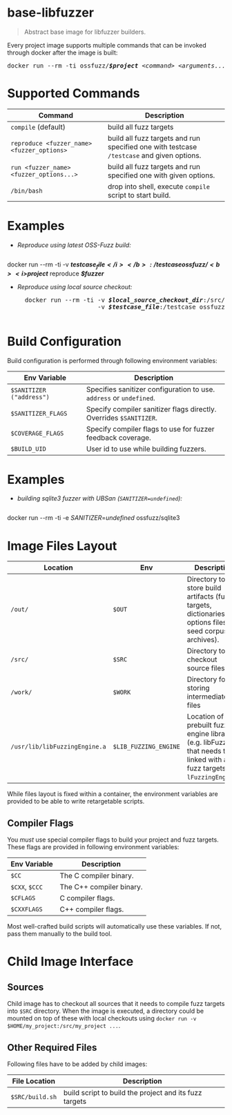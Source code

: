# base-libfuzzer
> Abstract base image for libfuzzer builders.

Every project image supports multiple commands that can be invoked through docker after the image is built:

<pre>
docker run --rm -ti ossfuzz/<b><i>$project</i></b> <i>&lt;command&gt;</i> <i>&lt;arguments...&gt;</i>
</pre>

# Supported Commands

| Command | Description |
|---------|-------------|
| `compile` (default) | build all fuzz targets
| `reproduce <fuzzer_name> <fuzzer_options>` | build all fuzz targets and run specified one with testcase `/testcase` and given options.
| `run <fuzzer_name> <fuzzer_options...>` | build all fuzz targets and run specified one with given options.
| `/bin/bash` | drop into shell, execute `compile` script to start build.

# Examples

- *Reproduce using latest OSS-Fuzz build:*

   <pre>
docker run --rm -ti -v <b><i>$testcase_file</i></b>:/testcase ossfuzz/<b><i>$project</i></b> reproduce <b><i>$fuzzer</i></b>
   </pre>

- *Reproduce using local source checkout:*

    <pre>
    docker run --rm -ti -v <b><i>$local_source_checkout_dir</i></b>:/src/<b><i>$project</i></b> \
                        -v <b><i>$testcase_file</i></b>:/testcase ossfuzz/<b><i>$project</i></b> reproduce <b><i>$fuzzer</i></b>
    </pre>


# Build Configuration

Build configuration is performed through following environment variables:

| Env Variable     | Description
| -------------    | --------
| `$SANITIZER ("address")` | Specifies sanitizer configuration to use. `address` or `undefined`.
| `$SANITIZER_FLAGS` | Specify compiler sanitizer flags directly. Overrides `$SANITIZER`.
| `$COVERAGE_FLAGS` | Specify compiler flags to use for fuzzer feedback coverage.
| `$BUILD_UID` | User id to use while building fuzzers.

# Examples

- *building sqlite3 fuzzer with UBSan (`SANITIZER=undefined`):*

   <pre>
docker run --rm -ti -e <i>SANITIZER</i>=<i>undefined</i> ossfuzz/sqlite3
   </pre>



# Image Files Layout

| Location|Env| Description |
|---------| -------- | ----------  |
| `/out/` | `$OUT`         | Directory to store build artifacts (fuzz targets, dictionaries, options files, seed corpus archives). |
| `/src/` | `$SRC`         | Directory to checkout source files |
| `/work/`| `$WORK`        | Directory for storing intermediate files |
| `/usr/lib/libFuzzingEngine.a` | `$LIB_FUZZING_ENGINE` | Location of prebuilt fuzzing engine library (e.g. libFuzzer ) that needs to be linked with all fuzz targets (`-lFuzzingEngine`).

While files layout is fixed within a container, the environment variables are
provided to be able to write retargetable scripts.


## Compiler Flags

You *must* use special compiler flags to build your project and fuzz targets.
These flags are provided in following environment variables:

| Env Variable    | Description
| -------------   | --------
| `$CC`           | The C compiler binary.
| `$CXX`, `$CCC`  | The C++ compiler binary.
| `$CFLAGS`       | C compiler flags.
| `$CXXFLAGS`     | C++ compiler flags.

Most well-crafted build scripts will automatically use these variables. If not,
pass them manually to the build tool.


# Child Image Interface

## Sources

Child image has to checkout all sources that it needs to compile fuzz targets into
`$SRC` directory. When the image is executed, a directory could be mounted on top
of these with local checkouts using
`docker run -v $HOME/my_project:/src/my_project ...`.

## Other Required Files

Following files have to be added by child images:

| File Location   | Description |
| -------------   | ----------- |
| `$SRC/build.sh` | build script to build the project and its fuzz targets |
